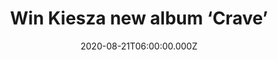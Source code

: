 ---
campaign-uuid: "c-23d4401c-a668-4a7f-989e-2da55d33b834"
type: "Competition"
category: "Music"
date: "2020-08-21T06:00:00.000Z"
end-date: "2020-09-21T23:59:00.000Z"
disable-form: false
is_promoted: false
has_entry_page: true
title: "Win Kiesza new album ‘Crave’"
competition-description: "<p>She’s back with a brand new record. Kiesza’s sophomore\
  \ album \"Crave\" is an uplifting 80s inspired pop record full of songs that make\
  \ you want to sing and dance. Like a Phoenix Kiesza returns launching her own independent\
  \ record label, Zebra Spirit Tribe. Kiesza will regenerate with her own unique brand\
  \ of pop music and artistry.</p>\n<p>Click below for a chance to win her brand new\
  \ studio album now.</p>\n"
hero-header: "Win Kiesza new album ‘Crave’"
terms-confirmation: "N/A"
banner-img: "https://assets.expresslyapp.com/asset-c50d89ef-1cd5-4daf-93ec-f1343bea340e.jpg"
logo-left-href: "http://club.expressly.io"
logo-left-image: "https://assets.expresslyapp.com/asset-9328a16b-a3a6-42e5-9b56-3a1040a7fdf8.jpg"
logo-left-title: "Expressly club"
bg-image-hero: "https://assets.expresslyapp.com/asset-105c0c07-b1bc-4cd0-839f-b85f50c12b6d.jpg"
bg-image-first: "https://assets.expresslyapp.com/asset-00f36364-fcaa-421a-9e55-b9e065e00854.jpg"
section1-content: "<p>2020 marks a rebirth of the singer Kiesza following a life-changing\
  \ car crash in 2017. Like a Phoenix, Kiesza returns launching her own independent\
  \ record label, Zebra Spirit Tribe. Kiesza will regenerate with her own unique brand\
  \ of pop music and artistry.</p>\n<p>Kiesza's sophomore album \"Crave\" is an uplifting\
  \ 80s inspired pop record full of songs that make you want to sing and dance.</p>\n"
entry-title: "Win Kiesza new album ‘Crave’"
entry-content: "<p>Enter the draw to win Kiesza new album ‘Crave’ by completing the\
  \ form below before 23:59 on the 21st of September 2020.</p>\n"
has-winner: false
prize-description: "Kiesza new album ‘Crave’"
special-conditions: "Multiple entries are allowed up to one every day.\r\n\r\nThis\
  \ competition is also available on: https://aaa.nme.com/competitions/crave-kiesza-crave"
country-restrictions:
- "GB"
---